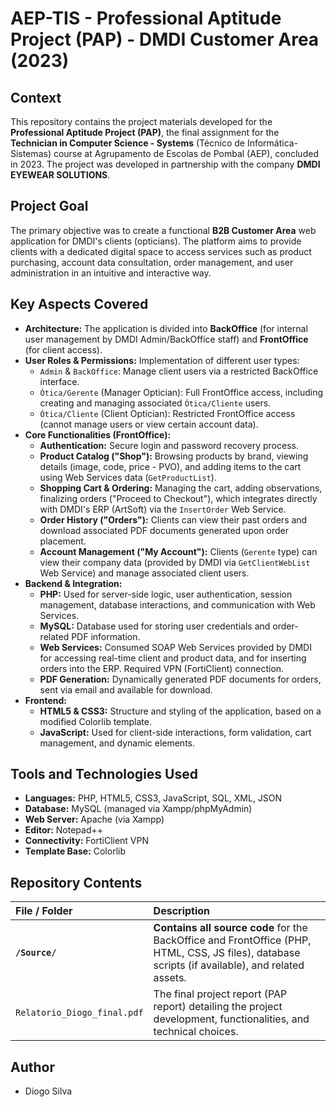 # AEP-TIS - Professional Aptitude Project (PAP) - DMDI Customer Area (2023)

## Context

This repository contains the project materials developed for the **Professional Aptitude Project (PAP)**, the final assignment for the **Technician in Computer Science - Systems** (Técnico de Informática-Sistemas) course at Agrupamento de Escolas de Pombal (AEP), concluded in 2023. The project was developed in partnership with the company **DMDI EYEWEAR SOLUTIONS**.

## Project Goal

The primary objective was to create a functional **B2B Customer Area** web application for DMDI's clients (opticians). The platform aims to provide clients with a dedicated digital space to access services such as product purchasing, account data consultation, order management, and user administration in an intuitive and interactive way.

## Key Aspects Covered

* **Architecture:** The application is divided into **BackOffice** (for internal user management by DMDI Admin/BackOffice staff) and **FrontOffice** (for client access).
* **User Roles & Permissions:** Implementation of different user types:
    * `Admin` & `BackOffice`: Manage client users via a restricted BackOffice interface.
    * `Ótica/Gerente` (Manager Optician): Full FrontOffice access, including creating and managing associated `Ótica/Cliente` users.
    * `Ótica/Cliente` (Client Optician): Restricted FrontOffice access (cannot manage users or view certain account data).
* **Core Functionalities (FrontOffice):**
    * **Authentication:** Secure login and password recovery process.
    * **Product Catalog ("Shop"):** Browsing products by brand, viewing details (image, code, price - PVO), and adding items to the cart using Web Services data (`GetProductList`).
    * **Shopping Cart & Ordering:** Managing the cart, adding observations, finalizing orders ("Proceed to Checkout"), which integrates directly with DMDI's ERP (ArtSoft) via the `InsertOrder` Web Service.
    * **Order History ("Orders"):** Clients can view their past orders and download associated PDF documents generated upon order placement.
    * **Account Management ("My Account"):** Clients (`Gerente` type) can view their company data (provided by DMDI via `GetClientWebList` Web Service) and manage associated client users.
* **Backend & Integration:**
    * **PHP:** Used for server-side logic, user authentication, session management, database interactions, and communication with Web Services.
    * **MySQL:** Database used for storing user credentials and order-related PDF information.
    * **Web Services:** Consumed SOAP Web Services provided by DMDI for accessing real-time client and product data, and for inserting orders into the ERP. Required VPN (FortiClient) connection.
    * **PDF Generation:** Dynamically generated PDF documents for orders, sent via email and available for download.
* **Frontend:**
    * **HTML5 & CSS3:** Structure and styling of the application, based on a modified Colorlib template.
    * **JavaScript:** Used for client-side interactions, form validation, cart management, and dynamic elements.

## Tools and Technologies Used

* **Languages:** PHP, HTML5, CSS3, JavaScript, SQL, XML, JSON
* **Database:** MySQL (managed via Xampp/phpMyAdmin)
* **Web Server:** Apache (via Xampp)
* **Editor:** Notepad++
* **Connectivity:** FortiClient VPN
* **Template Base:** Colorlib

## Repository Contents

| File / Folder                     | Description                                                                                                                              |
| :-------------------------------- | :--------------------------------------------------------------------------------------------------------------------------------------- |
| **`/Source/`** | **Contains all source code** for the BackOffice and FrontOffice (PHP, HTML, CSS, JS files), database scripts (if available), and related assets. |
| `Relatorio_Diogo_final.pdf`       | The final project report (PAP report) detailing the project development, functionalities, and technical choices.                             |

## Author

* Diogo Silva
